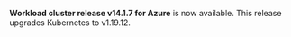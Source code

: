 **Workload cluster release v14.1.7 for Azure** is now available. This release upgrades Kubernetes to v1.19.12. 
